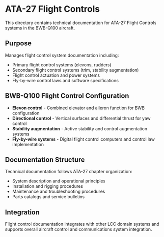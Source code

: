 # ATA-27 Flight Controls

This directory contains technical documentation for ATA-27 Flight Controls systems in the BWB-Q100 aircraft.

## Purpose

Manages flight control system documentation including:

- Primary flight control systems (elevons, rudders)
- Secondary flight control systems (trim, stability augmentation)
- Flight control actuation and power systems
- Fly-by-wire control laws and software specifications

## BWB-Q100 Flight Control Configuration

- **Elevon control** - Combined elevator and aileron function for BWB configuration
- **Directional control** - Vertical surfaces and differential thrust for yaw control
- **Stability augmentation** - Active stability and control augmentation systems
- **Fly-by-wire systems** - Digital flight control computers and control law implementation

## Documentation Structure

Technical documentation follows ATA-27 chapter organization:

- System description and operational principles
- Installation and rigging procedures
- Maintenance and troubleshooting procedures
- Parts catalogs and service bulletins

## Integration

Flight control documentation integrates with other LCC domain systems and supports overall aircraft control and communications system integration.
